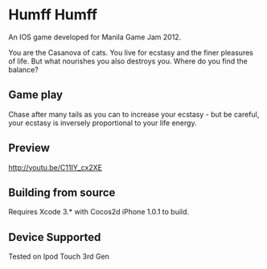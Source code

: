 Humff Humff
===========

An IOS game developed for Manila Game Jam 2012.

You are the Casanova of cats. You live for ecstasy and the finer pleasures of life. But what nourishes you also destroys you. Where do you find the balance?

## Game play

Chase after many tails as you can to increase your ecstasy - but be careful, your ecstasy is inversely proportional to your life energy.

## Preview

http://youtu.be/C11IY_cx2XE

## Building from source

Requires Xcode 3.* with Cocos2d iPhone 1.0.1 to build. 

## Device Supported

Tested on Ipod Touch 3rd Gen
